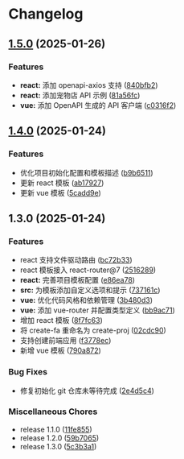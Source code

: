 # Changelog

## [1.5.0](https://github.com/FrontEndDev-org/create-proj/compare/v1.4.0...v1.5.0) (2025-01-26)


### Features

* **react:** 添加 openapi-axios 支持 ([840bfb2](https://github.com/FrontEndDev-org/create-proj/commit/840bfb2181655603b8e6584cdd95b14b26ab35b6))
* **react:** 添加宠物店 API 示例 ([81a56fc](https://github.com/FrontEndDev-org/create-proj/commit/81a56fcdee27d19637f996806ceb2e8aa4012b9c))
* **vue:** 添加 OpenAPI 生成的 API 客户端 ([c0316f2](https://github.com/FrontEndDev-org/create-proj/commit/c0316f2eb095f6922395f32802da126e490fce45))

## [1.4.0](https://github.com/FrontEndDev-org/create-proj/compare/v1.3.0...v1.4.0) (2025-01-24)


### Features

* 优化项目初始化配置和模板描述 ([b9b6511](https://github.com/FrontEndDev-org/create-proj/commit/b9b65115786b04a2256f768830b8d0fecb5072c6))
* 更新 react 模板 ([ab17927](https://github.com/FrontEndDev-org/create-proj/commit/ab17927685cde8d6a6083c1c953f2b1d90e65c14))
* 更新 vue 模板 ([5cadd9e](https://github.com/FrontEndDev-org/create-proj/commit/5cadd9e706ef98ac3452d4294985146343293f82))

## 1.3.0 (2025-01-24)


### Features

* react 支持文件驱动路由 ([bc72b33](https://github.com/FrontEndDev-org/create-proj/commit/bc72b33ca099e3705e8a64af745afcc301c62f5f))
* react 模板接入 react-router@7 ([2516289](https://github.com/FrontEndDev-org/create-proj/commit/2516289d1ab0d55cda00873d5aede2048466339c))
* **react:** 完善项目模板配置 ([e86ea78](https://github.com/FrontEndDev-org/create-proj/commit/e86ea7889a0342017e7203fc61170e063822c012))
* **src:** 为模板添加自定义选项和提示 ([737161c](https://github.com/FrontEndDev-org/create-proj/commit/737161cdce574565f05b95626ab26999be7a55f4))
* **vue:** 优化代码风格和依赖管理 ([3b480d3](https://github.com/FrontEndDev-org/create-proj/commit/3b480d3eed2fc82011f53dd65f287abb6a5544cf))
* **vue:** 添加 vue-router 并配置类型定义 ([bb9ac71](https://github.com/FrontEndDev-org/create-proj/commit/bb9ac714a88748b42f5f29346135762354afe5ca))
* 增加 react 模板 ([8f7fc63](https://github.com/FrontEndDev-org/create-proj/commit/8f7fc63c7bba66164f5a838303045bf90d5bf69d))
* 将 create-fa 重命名为 create-proj ([02cdc90](https://github.com/FrontEndDev-org/create-proj/commit/02cdc908929c781cbbfa4065124f49e4d40fc1bc))
* 支持创建前端应用 ([f3778ec](https://github.com/FrontEndDev-org/create-proj/commit/f3778eca12a8586d4bbd72cb8bcf5b41f1e8f11e))
* 新增 vue 模板 ([790a872](https://github.com/FrontEndDev-org/create-proj/commit/790a872aed50177715f4dd396536b66f8ca13eba))


### Bug Fixes

* 修复初始化 git 仓库未等待完成 ([2e4d5c4](https://github.com/FrontEndDev-org/create-proj/commit/2e4d5c4133d4ba69981734458f49cc57fa2d37d0))


### Miscellaneous Chores

* release 1.1.0 ([11fe855](https://github.com/FrontEndDev-org/create-proj/commit/11fe8559b0c3dd777be648424bc393fd3599e8e0))
* release 1.2.0 ([59b7065](https://github.com/FrontEndDev-org/create-proj/commit/59b70653da45eba1a3e2c4043f824041fbd04bc1))
* release 1.3.0 ([5c3b3a1](https://github.com/FrontEndDev-org/create-proj/commit/5c3b3a159d1c1d8bf396c431dd20180288e6024c))
